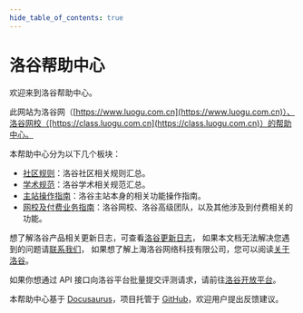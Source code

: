 ```yaml
---
hide_table_of_contents: true
---
```


# 洛谷帮助中心

欢迎来到洛谷帮助中心。

此网站为洛谷网（[https://www.luogu.com.cn](https://www.luogu.com.cn)）、洛谷网校（[https://class.luogu.com.cn](https://class.luogu.com.cn)）的帮助中心。

本帮助中心分为以下几个板块：

- [社区规则](/rules/community)：洛谷社区相关规则汇总。
- [学术规范](/rules/academic)：洛谷学术相关规范汇总。
- [主站操作指南](/manual/luogu)：洛谷主站本身的相关功能操作指南。
- [网校及付费业务指南](/manual/class)：洛谷网校、洛谷高级团队，以及其他涉及到付费相关的功能。

想了解洛谷产品相关更新日志，可查看[洛谷更新日志](/release-note)，
如果本文档无法解决您遇到的问题请[联系我们](/contact-us)，
如果想了解上海洛谷网络科技有限公司，您可以阅读[关于洛谷](/about-us)。

如果你想通过 API 接口向洛谷平台批量提交评测请求，请前往[洛谷开放平台](https://docs.lgapi.cn/open/)。

本帮助中心基于 [Docusaurus](https://docusaurus.io/)，项目托管于 [GitHub](https://github.com/luogu-dev/docs)，欢迎用户提出反馈建议。
